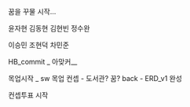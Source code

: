 꿈을 꾸물 시작...

윤자현 김동현 김현빈 정수완

이승민 조현덕 차민준

HB_commit _ 아맞커__

목업시작 _ sw
목업 컨셉 - 도서관? 꿈?
back - ERD_v1 완성

컨셉투표 시작
